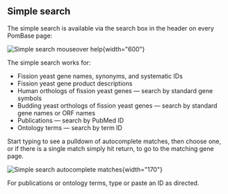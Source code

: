 ## Simple search

The simple search is available via the search box in the header on every
PomBase page:

![Simple search mouseover help](assets/simple_search_mouseover_help.png){width="600"}

The simple search works for:

- Fission yeast gene names, synonyms, and systematic IDs
- Fission yeast gene product descriptions
- Human orthologs of fission yeast genes &mdash; search by standard gene symbols
- Budding yeast orthologs of fission yeast genes &mdash; search by standard gene names or ORF names
- Publications &mdash; search by PubMed ID
- Ontology terms &mdash; search by term ID

Start typing to see a pulldown of autocomplete matches, then choose
one, or if there is a single match simply hit return, to go to the
matching gene page.

![Simple search autocomplete matches](assets/simple_search_dropdown.png){width="170"}

For publications or ontology terms, type or paste an ID as directed.